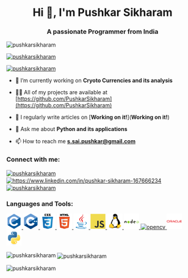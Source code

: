 <h1 align="center">Hi 👋, I'm Pushkar Sikharam</h1>
<h3 align="center">A passionate Programmer from India</h3>

<p align="left"> <img src="https://komarev.com/ghpvc/?username=pushkarsikharam&label=Profile%20views&color=0e75b6&style=flat" alt="pushkarsikharam" /> </p>

<p align="left"> <a href="https://github.com/ryo-ma/github-profile-trophy"><img src="https://github-profile-trophy.vercel.app/?username=pushkarsikharam" alt="pushkarsikharam" /></a> </p>

<p align="left"> <a href="https://twitter.com/pushkarsikharam" target="blank"><img src="https://img.shields.io/twitter/follow/pushkarsikharam?logo=twitter&style=for-the-badge" alt="pushkarsikharam" /></a> </p>

- 🔭 I’m currently working on **Cryoto Currencies and its analysis**

- 👨‍💻 All of my projects are available at [https://github.com/PushkarSikharam](https://github.com/PushkarSikharam)

- 📝 I regularly write articles on [**Working on it!**](**Working on it!**)

- 💬 Ask me about **Python and its applications**

- 📫 How to reach me **s.sai.pushkar@gmail.com**

<h3 align="left">Connect with me:</h3>
<p align="left">
<a href="https://twitter.com/pushkarsikharam" target="blank"><img align="center" src="https://raw.githubusercontent.com/rahuldkjain/github-profile-readme-generator/master/src/images/icons/Social/twitter.svg" alt="pushkarsikharam" height="30" width="40" /></a>
<a href="https://linkedin.com/in/https://www.linkedin.com/in/pushkar-sikharam-167666234" target="blank"><img align="center" src="https://raw.githubusercontent.com/rahuldkjain/github-profile-readme-generator/master/src/images/icons/Social/linked-in-alt.svg" alt="https://www.linkedin.com/in/pushkar-sikharam-167666234" height="30" width="40" /></a>
<a href="https://instagram.com/pushkarsikharam" target="blank"><img align="center" src="https://raw.githubusercontent.com/rahuldkjain/github-profile-readme-generator/master/src/images/icons/Social/instagram.svg" alt="pushkarsikharam" height="30" width="40" /></a>
</p>

<h3 align="left">Languages and Tools:</h3>
<p align="left"> <a href="https://www.cprogramming.com/" target="_blank" rel="noreferrer"> <img src="https://raw.githubusercontent.com/devicons/devicon/master/icons/c/c-original.svg" alt="c" width="40" height="40"/> </a> <a href="https://www.w3schools.com/cpp/" target="_blank" rel="noreferrer"> <img src="https://raw.githubusercontent.com/devicons/devicon/master/icons/cplusplus/cplusplus-original.svg" alt="cplusplus" width="40" height="40"/> </a> <a href="https://www.w3schools.com/css/" target="_blank" rel="noreferrer"> <img src="https://raw.githubusercontent.com/devicons/devicon/master/icons/css3/css3-original-wordmark.svg" alt="css3" width="40" height="40"/> </a> <a href="https://www.w3.org/html/" target="_blank" rel="noreferrer"> <img src="https://raw.githubusercontent.com/devicons/devicon/master/icons/html5/html5-original-wordmark.svg" alt="html5" width="40" height="40"/> </a> <a href="https://www.java.com" target="_blank" rel="noreferrer"> <img src="https://raw.githubusercontent.com/devicons/devicon/master/icons/java/java-original.svg" alt="java" width="40" height="40"/> </a> <a href="https://developer.mozilla.org/en-US/docs/Web/JavaScript" target="_blank" rel="noreferrer"> <img src="https://raw.githubusercontent.com/devicons/devicon/master/icons/javascript/javascript-original.svg" alt="javascript" width="40" height="40"/> </a> <a href="https://www.linux.org/" target="_blank" rel="noreferrer"> <img src="https://raw.githubusercontent.com/devicons/devicon/master/icons/linux/linux-original.svg" alt="linux" width="40" height="40"/> </a> <a href="https://nodejs.org" target="_blank" rel="noreferrer"> <img src="https://raw.githubusercontent.com/devicons/devicon/master/icons/nodejs/nodejs-original-wordmark.svg" alt="nodejs" width="40" height="40"/> </a> <a href="https://opencv.org/" target="_blank" rel="noreferrer"> <img src="https://www.vectorlogo.zone/logos/opencv/opencv-icon.svg" alt="opencv" width="40" height="40"/> </a> <a href="https://www.oracle.com/" target="_blank" rel="noreferrer"> <img src="https://raw.githubusercontent.com/devicons/devicon/master/icons/oracle/oracle-original.svg" alt="oracle" width="40" height="40"/> </a> <a href="https://www.python.org" target="_blank" rel="noreferrer"> <img src="https://raw.githubusercontent.com/devicons/devicon/master/icons/python/python-original.svg" alt="python" width="40" height="40"/> </a> </p>

<p><img align="left" src="https://github-readme-stats.vercel.app/api/top-langs?username=pushkarsikharam&show_icons=true&locale=en&layout=compact" alt="pushkarsikharam" /></p>

<p>&nbsp;<img align="center" src="https://github-readme-stats.vercel.app/api?username=pushkarsikharam&show_icons=true&locale=en" alt="pushkarsikharam" /></p>

<p><img align="center" src="https://github-readme-streak-stats.herokuapp.com/?user=pushkarsikharam&" alt="pushkarsikharam" /></p>
